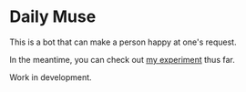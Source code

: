 # Daily Muse

This is a bot that can make a person happy at one's request.

In the meantime, you can check out [my experiment](https://twitter.com/DailyMuse4/with_replies) thus far.

Work in development.
